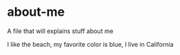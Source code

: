 # about-me
 A file that will explains stuff about me

I like the beach, 
my favorite color is blue, I live in California